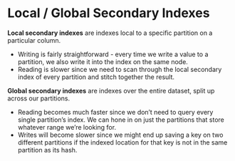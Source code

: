 # Local / Global Secondary Indexes

**Local secondary indexes** are indexes local to a specific partition on a particular column.

- Writing is fairly straightforward - every time we write a value to a partition, we also write it into the index on the same node.
- Reading is slower since we need to scan through the local secondary index of every partition and stitch together the result.

**Global secondary indexes** are indexes over the entire dataset, split up across our partitions.

- Reading becomes much faster since we don’t need to query every single partition’s index. We can hone in on just the partitions that store whatever range we’re looking for.
- Writes will become slower since we might end up saving a key on two different partitions if the indexed location for that key is not in the same partition as its hash.

